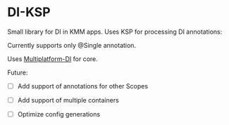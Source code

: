 # DI-KSP 

Small library for DI in KMM apps. 
Uses KSP for processing DI annotations:

Currently supports only @Single annotation.

Uses [Multiplatform-DI](https://github.com/anioutkazharkova/di-multiplatform-lib) for core.


Future:

- [ ] Add support of annotations for other Scopes

- [ ] Add support of multiple containers

- [ ] Optimize config generations
